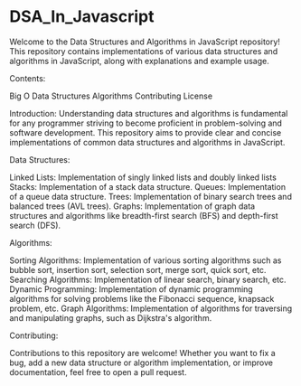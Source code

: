 # DSA_In_Javascript

Welcome to the Data Structures and Algorithms in JavaScript repository! This repository contains implementations of various data structures and algorithms in JavaScript, along with explanations and example usage.

Contents:

Big O
Data Structures
Algorithms
Contributing
License

Introduction:
Understanding data structures and algorithms is fundamental for any programmer striving to become proficient in problem-solving and software development. 
This repository aims to provide clear and concise implementations of common data structures and algorithms in JavaScript.

Data Structures:

Linked Lists: Implementation of singly linked lists and doubly linked lists
Stacks: Implementation of a stack data structure.
Queues: Implementation of a queue data structure.
Trees: Implementation of binary search trees and balanced trees (AVL trees).
Graphs: Implementation of graph data structures and algorithms like breadth-first search (BFS) and depth-first search (DFS).

Algorithms:

Sorting Algorithms: Implementation of various sorting algorithms such as bubble sort, insertion sort, selection sort, merge sort, quick sort, etc.
Searching Algorithms: Implementation of linear search, binary search, etc.
Dynamic Programming: Implementation of dynamic programming algorithms for solving problems like the Fibonacci sequence, knapsack problem, etc.
Graph Algorithms: Implementation of algorithms for traversing and manipulating graphs, such as Dijkstra's algorithm.

Contributing:

Contributions to this repository are welcome! Whether you want to fix a bug, add a new data structure or algorithm implementation, 
or improve documentation, feel free to open a pull request. 
